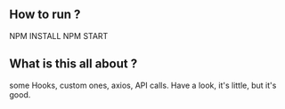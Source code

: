 ## How to run ? 

NPM INSTALL
NPM START

## What is this all about ? 
some Hooks, custom ones, axios, API calls. Have a look, it's little, but it's good.

